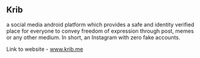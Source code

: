 ## Krib
a social media android platform which provides a safe and identity verified place for everyone to convey freedom of expression through post, memes or any other medium. In short, an Instagram with zero fake accounts.

Link to website - www.krib.me
